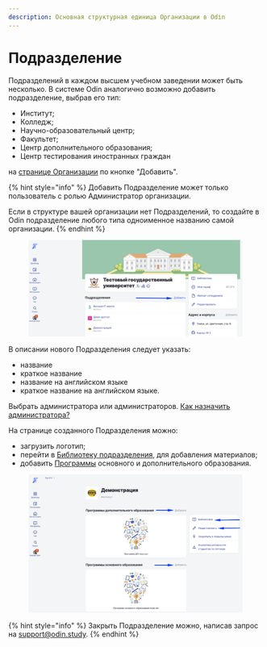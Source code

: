 ```yaml
---
description: Основная структурная единица Организации в Odin
---
```


# Подразделение

Подразделений  в каждом высшем учебном заведении может быть несколько. В системе  Odin аналогично возможно  добавить подразделение, выбрав его тип:

* Институт;
* Колледж;
* Научно-образовательный центр;
* Факультет;
* Центр дополнительного образования;
* Центр тестирования иностранных граждан

&#x20; на [странице Организации](organizaciya/glavnaya-stranica.md) по кнопке "Добавить".

{% hint style="info" %}
Добавить Подразделение может только  пользователь с ролью Администратор организации.

Если в структуре вашей организации нет Подразделений, то создайте в Odin подразделение любого типа одноименное названию самой организации.
{% endhint %}

<figure><img src="../.gitbook/assets/image (121).png" alt=""><figcaption></figcaption></figure>

В описании нового Подразделения следует указать:

* название&#x20;
* краткое название
* название на английском языке&#x20;
* краткое название на английском языке.&#x20;

Выбрать администратора или администраторов. [Как назначить администратора?](../instrukcii-po-rabote/dlya-administratorov/kak-naznachit-administratora.md)

На странице созданного Подразделения можно:

* загрузить логотип;
* перейти в [Библиотеку подразделения](../servisy/biblioteka/), для добавления материалов;
* добавить [Программы](programma/) основного и дополнительного образования.

<figure><img src="../.gitbook/assets/image (117).png" alt=""><figcaption></figcaption></figure>

{% hint style="info" %}
Закрыть Подразделение можно, написав запрос на [support@odin.study](https://mailto:support@odin.study).
{% endhint %}
